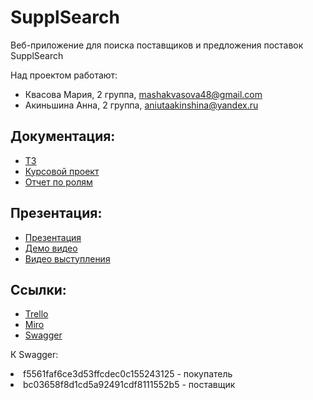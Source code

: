 # SupplSearch
Веб-приложение для поиска поставщиков и предложения поставок SupplSearch

Над проектом работают:
- Квасова Мария, 2 группа, mashakvasova48@gmail.com
- Акиньшина Анна, 2 группа, aniutaakinshina@yandex.ru

## Документация: 

* [ТЗ](https://github.com/kvasovaM/SupplSearch/blob/master/Documents/Техническое%20задание.pdf)
* [Курсовой проект](https://github.com/kvasovaM/SupplSearch/blob/master/Documents/Курсовой%20проект.pdf)
* [Отчет по ролям](https://github.com/kvasovaM/SupplSearch/blob/master/Documents/Отчет%20по%20ролям.pdf)


## Презентация:

* [Презентация](https://github.com/kvasovaM/SupplSearch/blob/master/Documents/презентация.pdf)
* [Демо видео](https://yadi.sk/d/ioQgPIHhGpQ1Sw)
* [Видео выступления](https://yadi.sk/d/t3Shngz_HGeiTA/Видео-презентация.mp4)


## Ссылки:

* [Trello](https://trello.com/b/96hKmHXz/проект-по-тп)
* [Miro](https://miro.com/app/board/o9J_kvWp8H8=/)
* [Swagger](https://suppl-search.site/api/ui)

К Swagger:
<li>f5561faf6ce3d53ffcdec0c155243125 - покупатель
<li>bc03658f8d1cd5a92491cdf8111552b5 - поставщик
